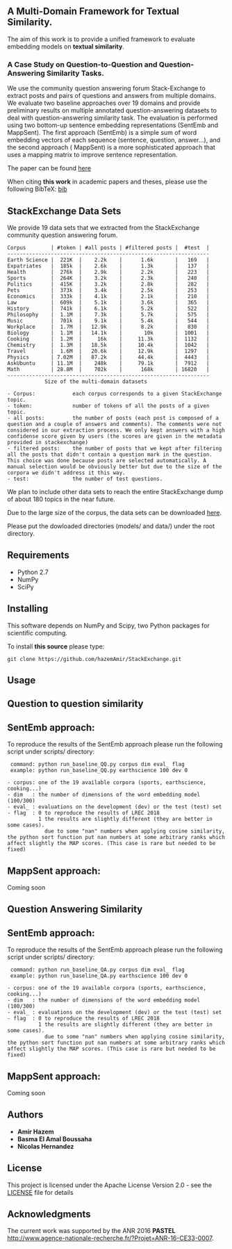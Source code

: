 ## A Multi-Domain Framework for Textual Similarity.

The aim of this work is to provide a unified framework to evaluate embedding models on **textual similarity**.

### A Case Study on Question-to-Question and Question-Answering Similarity Tasks.
We use the community question answering forum Stack-Exchange to extract posts and pairs of questions and answers from multiple domains.  We evaluate two baseline approaches over 19 domains and provide preliminary results on multiple annotated question-answering datasets to deal with question-answering similarity task.
The evaluation is performed using two bottom-up sentence embedding representations (SentEmb and MappSent). The first approach (SentEmb) is a simple sum of word embedding vectors of each sequence (sentence, question, answer...), and the second approach ( MappSent) is a more sophisticated approach that uses a mapping matrix to improve sentence representation. 

The paper can be found [here](http://www.amirhazem.ovh/publications/year/2018/LREC/LREC_2018_Paper_Textual_Similarity.pdf)

When citing **this work** in academic papers and theses, please use the following BibTeX: [bib](http://www.amirhazem.ovh/publications/year/2018/LREC/bib.txt)

## StackExchange Data Sets 
We provide 19 data sets that we extracted from the StackExchange community question answering forum. 

    Corpus        | #token | #all posts | #filtered posts |  #test  |
    -----------------------------------------------------------------      
    Earth Science |  221K  |    2.2k    |      1.6k       |   169   |
    Expatriates   |  185k  |    2.6k    |      1.3k       |   137   |
    Health        |  276k  |    2.9k    |      2.2k       |   223   |
    Sports        |  264K  |    3.2k    |      2.3k       |   240   |
    Politics      |  415K  |    3.2k    |      2.8k       |   282   |
    Pets          |  373k  |    3.4k    |      2.5k       |   253   |
    Economics     |  333k  |    4.1k    |      2.1k       |   210   |
    Law           |  609k  |    5.1k    |      3.6k       |   365   |
    History       |  741k  |    6.1k    |      5.2k       |   522   |
    Philosophy    |  1.1M  |    7.3k    |      5.7k       |   575   |
    Music         |  701k  |    9.1k    |      5.4k       |   544   |
    Workplace     |  1.7M  |   12.9k    |      8.2k       |   830   |
    Biology       |  1.1M  |   14.1k    |       10k       |  1001   |
    Cooking       |  1.2M  |     16k    |     11.3k       |  1132   |
    Chemistry     |  1.3M  |   18.5k    |     10.4k       |  1042   |
    Travel        |  1.6M  |   20.6k    |     12.9k       |  1297   |
    Physics       | 7.02M  |   87.2k    |     44.4k       |  4443   |
    AskUbuntu     | 11.1M  |    248k    |     79.1k       |  7912   |
    Math          | 28.8M  |    702k    |      168k       | 16820   |
    -----------------------------------------------------------------
                Size of the multi-domain datasets 
```
- Corpus:            each corpus corresponds to a given StackExchange topic.     
- token:             number of tokens of all the posts of a given topic.   
- all posts:         the number of posts (each post is composed of a question and a couple of answers and comments). The comments were not considered in our extraction process. We only kept answers with a high confidense score given by users (the scores are given in the metadata provided in stackexchange)
- filtered posts:    the number of posts that we kept after filtering all the posts that didn't contain a question mark in the question. This choice was done because posts are selected automatically. A manual selection would be obviously better but due to the size of the corpora we didn't address it this way. 
- test:              the number of test questions.
```
We plan to include other data sets to reach the entire StackExchange dump of about 180 topics in the near future. 


Due to the large size of the corpus, the data sets can be downloaded [here](https://uncloud.univ-nantes.fr/index.php/s/9Ei9WykrGzMDcDb).

Please put the dowloaded directories (models/ and data/) under the root directory.


## Requirements

- Python 2.7
- NumPy
- SciPy

## Installing
This software depends on NumPy and Scipy, two Python packages for scientific computing.  

To install **this source** please type: 

```
git clone https://github.com/hazemAmir/StackExchange.git
```
## Usage

## Question to question similarity 

SentEmb approach:
----------------

To reproduce the results of the SentEmb approach please run the following script under scripts/ directory:

```
 command: python run_baseline_QQ.py corpus dim eval_ flag
 example: python run_baseline_QQ.py earthscience 100 dev 0

- corpus: one of the 19 available corpora (sports, earthscience, cooking...)
- dim   : the number of dimensions of the word embedding model (100/300)
- eval_ : evaluations on the development (dev) or the test (test) set
- flag  : 0 to reproduce the results of LREC 2018
          1 the results are slightly different (they are better in some cases).
            due to some "nan" numbers when applying cosine similarity, the python sort function put nan numbers at some arbitrary ranks which affect slightly the MAP scores. (This case is rare but needed to be fixed) 
```
MappSent approach:
----------------
Coming soon


## Question Answering Similarity 

SentEmb approach:
----------------

To reproduce the results of the SentEmb approach please run the following script under scripts/ directory:

```
 command: python run_baseline_QA.py corpus dim eval_ flag
 example: python run_baseline_QA.py earthscience 100 dev 0

- corpus: one of the 19 available corpora (sports, earthscience, cooking...)
- dim   : the number of dimensions of the word embedding model (100/300)
- eval_ : evaluations on the development (dev) or the test (test) set
- flag  : 0 to reproduce the results of LREC 2018
          1 the results are slightly different (they are better in some cases).
            due to some "nan" numbers when applying cosine similarity, the python sort function put nan numbers at some arbitrary ranks which affect slightly the MAP scores. (This case is rare but needed to be fixed) 
```
MappSent approach:
----------------
Coming soon


## Authors

* **Amir Hazem** 
* **Basma El Amal Boussaha**
* **Nicolas Hernandez**

## License

This project is licensed under the Apache License Version 2.0 - see the [LICENSE](LICENSE) file for details

## Acknowledgments
The current work was supported by  the ANR 2016 **PASTEL** http://www.agence-nationale-recherche.fr/?Projet=ANR-16-CE33-0007.

